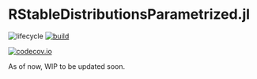 # RStableDistributionsParametrized.jl

<!-- Tidyverse lifecycle badges, see https://www.tidyverse.org/lifecycle/ Uncomment or delete as needed. -->
![lifecycle](https://img.shields.io/badge/lifecycle-experimental-orange.svg)<!--
![lifecycle](https://img.shields.io/badge/lifecycle-maturing-blue.svg)
![lifecycle](https://img.shields.io/badge/lifecycle-stable-green.svg)
![lifecycle](https://img.shields.io/badge/lifecycle-retired-orange.svg)
![lifecycle](https://img.shields.io/badge/lifecycle-archived-red.svg)
![lifecycle](https://img.shields.io/badge/lifecycle-dormant-blue.svg) -->
[![build](https://github.com/jdadavid/RStableDistributionsParametrized.jl/workflows/CI/badge.svg)](https://github.com/jdadavid/RStableDistributionsParametrized.jl/actions?query=workflow%3ACI)
<!-- travis-ci.com badge, uncomment or delete as needed, depending on whether you are using that service. -->
<!-- [![Build Status](https://travis-ci.com/jdadavid/RStableDistributionsParametrized.jl.svg?branch=master)](https://travis-ci.com/jdadavid/RStableDistributionsParametrized.jl) -->
<!-- Coverage badge on codecov.io, which is used by default. -->
[![codecov.io](http://codecov.io/github/jdadavid/RStableDistributionsParametrized.jl/coverage.svg?branch=master)](http://codecov.io/github/jdadavid/RStableDistributionsParametrized.jl?branch=master)
<!-- Documentation -- uncomment or delete as needed -->
<!--
[![Documentation](https://img.shields.io/badge/docs-stable-blue.svg)](https://jdadavid.github.io/RStableDistributionsParametrized.jl/stable)
[![Documentation](https://img.shields.io/badge/docs-master-blue.svg)](https://jdadavid.github.io/RStableDistributionsParametrized.jl/dev)
-->
<!-- Aqua badge, see test/runtests.jl -->
<!-- [![Aqua QA](https://raw.githubusercontent.com/JuliaTesting/Aqua.jl/master/badge.svg)](https://github.com/JuliaTesting/Aqua.jl) -->

As of now, WIP to be updated soon.
